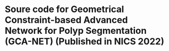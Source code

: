 # Soure code for Geometrical Constraint-based Advanced Network for Polyp Segmentation (GCA-NET) (Published in NICS 2022)
